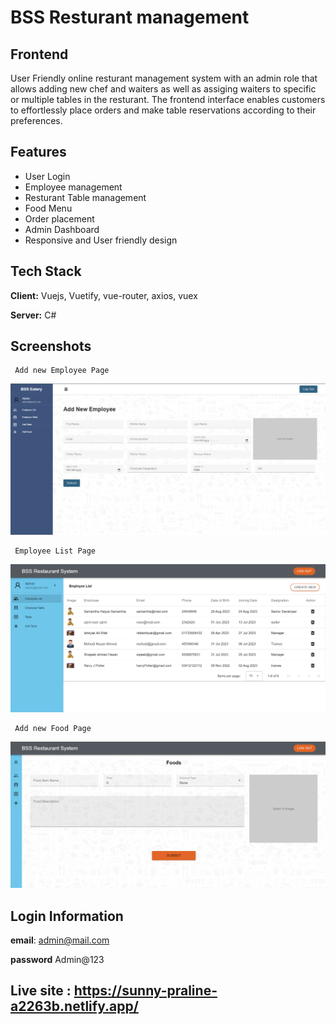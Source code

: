 
# BSS Resturant management


## Frontend
User Friendly online resturant management system with an admin role that allows adding new chef and waiters as well as assiging waiters to specific or multiple tables in the resturant. The frontend interface enables customers to effortlessly place orders and make table reservations according to their preferences. 


## Features

- User Login
- Employee management
- Resturant Table management
- Food Menu
- Order placement
- Admin Dashboard
- Responsive and User friendly design


## Tech Stack

**Client:** Vuejs, Vuetify, vue-router, axios, vuex

**Server:** C#


## Screenshots

     Add new Employee Page

![App Screenshot](src/assets/projectImages/add-employee.png)

     Employee List Page
    
![App Screenshot](src/assets/projectImages/employee-list.png)

     Add new Food Page
    
![App Screenshot](src/assets/projectImages/add-food.png)


## Login Information
**email**: admin@mail.com

**password** Admin@123


## Live site : https://sunny-praline-a2263b.netlify.app/



